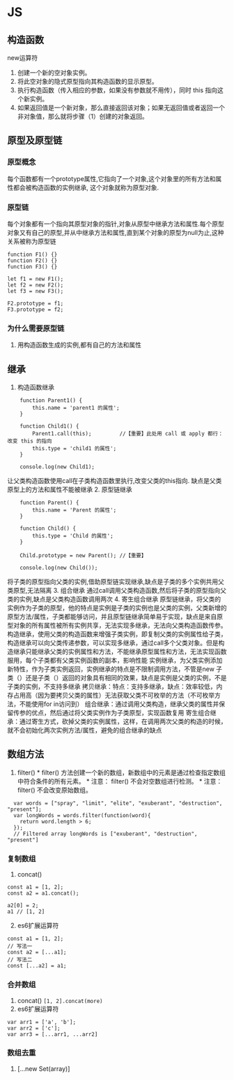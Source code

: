 # JS
## 构造函数
new运算符
1. 创建一个新的空对象实例。
2. 将此空对象的隐式原型指向其构造函数的显示原型。
3. 执行构造函数（传入相应的参数，如果没有参数就不用传），同时 this 指向这个新实例。
4. 如果返回值是一个新对象，那么直接返回该对象；如果无返回值或者返回一个非对象值，那么就将步骤（1）创建的对象返回。
## 原型及原型链
### 原型概念
每个函数都有一个prototype属性,它指向了一个对象,这个对象里的所有方法和属性都会被构造函数的实例继承, 这个对象就称为原型对象.
### 原型链
每个对象都有一个指向其原型对象的指针,对象从原型中继承方法和属性.每个原型对象又有自己的原型,并从中继承方法和属性,直到某个对象的原型为null为止,这种关系被称为原型链
````
function F1() {}
function F2() {}
function F3() {}

let f1 = new F1();
let f2 = new F2();
let f3 = new F3();

F2.prototype = f1;
F3.prototype = f2;

````
### 为什么需要原型链
1. 用构造函数生成的实例,都有自己的方法和属性

## 继承
1. 构造函数继承
````
    function Parent1() {
        this.name = 'parent1 的属性';
    }

    function Child1() {
        Parent1.call(this);         //【重要】此处用 call 或 apply 都行：改变 this 的指向
        this.type = 'child1 的属性';
    }

    console.log(new Child1);
````
让父类构造函数使用call在子类构造函数里执行,改变父类的this指向. 缺点是父类原型上的方法和属性不能被继承
2. 原型链继承
````
    function Parent() {
        this.name = 'Parent 的属性';
    }

    function Child() {
        this.type = 'Child 的属性';
    }

    Child.prototype = new Parent(); //【重要】

    console.log(new Child());
````
将子类的原型指向父类的实例,借助原型链实现继承,缺点是子类的多个实例共用父类原型,无法隔离
3. 组合继承 通过call调用父类构造函数,然后将子类的原型指向父类的实例,缺点是父类构造函数调用两次
4. 寄生组合继承
原型链继承，将父类的实例作为子类的原型，他的特点是实例是子类的实例也是父类的实例，父类新增的原型方法/属性，子类都能够访问，并且原型链继承简单易于实现，缺点是来自原型对象的所有属性被所有实例共享，无法实现多继承，无法向父类构造函数传参。
构造继承，使用父类的构造函数来增强子类实例，即复制父类的实例属性给子类，构造继承可以向父类传递参数，可以实现多继承，通过call多个父类对象。但是构造继承只能继承父类的实例属性和方法，不能继承原型属性和方法，无法实现函数服用，每个子类都有父类实例函数的副本，影响性能
实例继承，为父类实例添加新特性，作为子类实例返回，实例继承的特点是不限制调用方法，不管是new 子类（）还是子类（）返回的对象具有相同的效果，缺点是实例是父类的实例，不是子类的实例，不支持多继承
拷贝继承：特点：支持多继承，缺点：效率较低，内存占用高（因为要拷贝父类的属性）无法获取父类不可枚举的方法（不可枚举方法，不能使用for in访问到）
组合继承：通过调用父类构造，继承父类的属性并保留传参的优点，然后通过将父类实例作为子类原型，实现函数复用
寄生组合继承：通过寄生方式，砍掉父类的实例属性，这样，在调用两次父类的构造的时候，就不会初始化两次实例方法/属性，避免的组合继承的缺点
## 数组方法
  1. filter()
    * filter() 方法创建一个新的数组，新数组中的元素是通过检查指定数组中符合条件的所有元素。
    * 注意： filter() 不会对空数组进行检测。
    * 注意： filter() 不会改变原始数组。
  ```
    var words = ["spray", "limit", "elite", "exuberant", "destruction", "present"];
    var longWords = words.filter(function(word){
      return word.length > 6;
    });
    // Filtered array longWords is ["exuberant", "destruction", "present"]
  ```

### 复制数组
  1. concat()
  ```
  const a1 = [1, 2];
  const a2 = a1.concat();

  a2[0] = 2;
  a1 // [1, 2]
  ```
  2. es6扩展运算符
  ```
  const a1 = [1, 2];
  // 写法一
  const a2 = [...a1];
  // 写法二
  const [...a2] = a1;
  ```
### 合并数组
  1. concat()
     `[1, 2].concat(more)`
  2. es6扩展运算符
  ```
  var arr1 = ['a', 'b'];
  var arr2 = ['c'];
  var arr3 = [...arr1, ...arr2]
  ```
### 数组去重
  1. [...new Set(array)]
